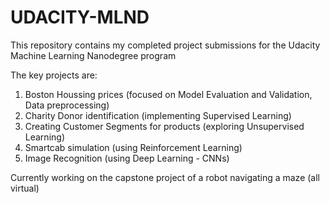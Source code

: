 # UDACITY-MLND
This repository contains my completed project submissions for the Udacity Machine Learning Nanodegree program

The key projects are:
1. Boston Houssing prices (focused on Model Evaluation and Validation, Data preprocessing)
2. Charity Donor identification (implementing Supervised Learning)
3. Creating Customer Segments for products (exploring Unsupervised Learning)
4. Smartcab simulation (using Reinforcement Learning)
5. Image Recognition (using Deep Learning - CNNs)

Currently working on the capstone project of a robot navigating a maze (all virtual)
